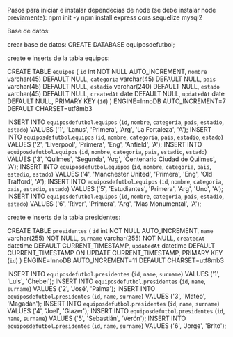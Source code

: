 Pasos para iniciar e instalar dependecias de node (se debe instalar node previamente): 
npm init -y
npm install express cors sequelize mysql2

Base de datos:

crear base de datos:
CREATE DATABASE equiposdefutbol;

create e inserts de la tabla equipos:

CREATE TABLE `equipos` (
  `id` int NOT NULL AUTO_INCREMENT,
  `nombre` varchar(45) DEFAULT NULL,
  `categoria` varchar(45) DEFAULT NULL,
  `pais` varchar(45) DEFAULT NULL,
  `estadio` varchar(240) DEFAULT NULL,
  `estado` varchar(45) DEFAULT NULL,
  `createdAt` date DEFAULT NULL,
  `updatedAt` date DEFAULT NULL,
  PRIMARY KEY (`id`)
) ENGINE=InnoDB AUTO_INCREMENT=7 DEFAULT CHARSET=utf8mb3

INSERT INTO `equiposdefutbol`.`equipos` (`id`, `nombre`, `categoria`, `pais`, `estadio`, `estado`) VALUES ('1', 'Lanus', 'Primera', 'Arg', 'La Fortaleza', 'A');
INSERT INTO `equiposdefutbol`.`equipos` (`id`, `nombre`, `categoria`, `pais`, `estadio`, `estado`) VALUES ('2', 'Liverpool', 'Primera', 'Eng', 'Anfield', 'A');
INSERT INTO `equiposdefutbol`.`equipos` (`id`, `nombre`, `categoria`, `pais`, `estadio`, `estado`) VALUES ('3', 'Quilmes', 'Segunda', 'Arg', 'Centenario Ciudad de Quilmes', 'A');
INSERT INTO `equiposdefutbol`.`equipos` (`id`, `nombre`, `categoria`, `pais`, `estadio`, `estado`) VALUES ('4', 'Manchester United', 'Primera', 'Eng', 'Old Trafford', 'A');
INSERT INTO `equiposdefutbol`.`equipos` (`id`, `nombre`, `categoria`, `pais`, `estadio`, `estado`) VALUES ('5', 'Estudiantes', 'Primera', 'Arg', 'Uno', 'A');
INSERT INTO `equiposdefutbol`.`equipos` (`id`, `nombre`, `categoria`, `pais`, `estadio`, `estado`) VALUES ('6', 'River', 'Primera', 'Arg', 'Mas Monumental', 'A');

create e inserts de la tabla presidentes:

CREATE TABLE `presidentes` (
  `id` int NOT NULL AUTO_INCREMENT,
  `name` varchar(255) NOT NULL,
  `surname` varchar(255) NOT NULL,
  `createdAt` datetime DEFAULT CURRENT_TIMESTAMP,
  `updatedAt` datetime DEFAULT CURRENT_TIMESTAMP ON UPDATE CURRENT_TIMESTAMP,
  PRIMARY KEY (`id`)
) ENGINE=InnoDB AUTO_INCREMENT=11 DEFAULT CHARSET=utf8mb3

INSERT INTO `equiposdefutbol`.`presidentes` (`id`, `name`, `surname`) VALUES ('1', 'Luis', 'Chebel');
INSERT INTO `equiposdefutbol`.`presidentes` (`id`, `name`, `surname`) VALUES ('2', 'José', 'Palma');
INSERT INTO `equiposdefutbol`.`presidentes` (`id`, `name`, `surname`) VALUES ('3', 'Mateo', 'Magadán');
INSERT INTO `equiposdefutbol`.`presidentes` (`id`, `name`, `surname`) VALUES ('4', 'Joel', 'Glazer');
INSERT INTO `equiposdefutbol`.`presidentes` (`id`, `name`, `surname`) VALUES ('5', 'Sebastián', 'Verón');
INSERT INTO `equiposdefutbol`.`presidentes` (`id`, `name`, `surname`) VALUES ('6', 'Jorge', 'Brito');
